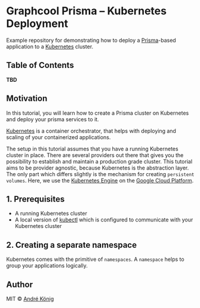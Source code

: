 # Graphcool Prisma – Kubernetes Deployment

Example repository for demonstrating how to deploy a [Prisma](https://www.prismagraphql.com/)-based application to a [Kubernetes](https://kubernetes.io/) cluster.

## Table of Contents

**TBD**

## Motivation

In this tutorial, you will learn how to create a Prisma cluster on Kubernetes and deploy your prisma services to it.

[Kubernetes](https://kubernetes.io/) is a container orchestrator, that helps with deploying and scaling of your containerized applications.

<InfoBox>

The setup in this tutorial assumes that you have a running Kubernetes cluster in place. There are several providers out there that gives you the possibility to establish and maintain a production grade cluster. This tutorial aims to be provider agnostic, because Kubernetes is the abstraction layer. The only part which differs slightly is the mechanism for creating `persistent volumes`. Here, we use the [Kubernetes Engine](https://cloud.google.com/kubernetes-engine) on the [Google Cloud Platform](https://cloud.google.com/).

</InfoBox>

## 1. Prerequisites

  * A running Kubernetes cluster
  * A local version of [kubectl](https://kubernetes.io/docs/tasks/tools/install-kubectl/) which is configured to communicate with your Kubernetes cluster

## 2. Creating a separate namespace

Kubernetes comes with the primitive of `namespaces`. A `namespace` helps to group your applications logically. 


## Author

MIT © [André König](https://andrekoenig.de)
